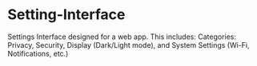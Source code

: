 # Setting-Interface
Settings Interface designed for a web app. This includes:  Categories: Privacy, Security, Display (Dark/Light mode), and System Settings (Wi-Fi, Notifications, etc.)
